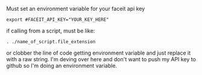 Must set an environment variable for your faceit api key

`export #FACEIT_API_KEY="YOUR_KEY_HERE"`

if calling from a script, must be like:

`. ./name_of_script.file_extension`

or clobber the line of code getting environment variable and just replace it with a raw string. I'm deving over here and don't want to push my API key to github so I'm doing an environment variable.
